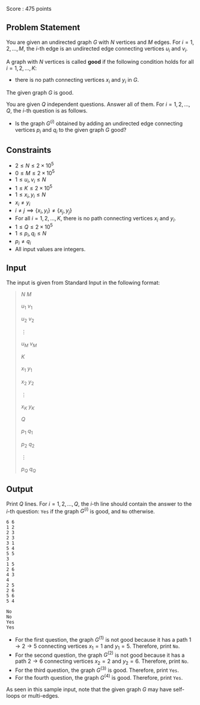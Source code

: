 Score : $475$ points

## Problem Statement

You are given an undirected graph $G$ with $N$ vertices and $M$ edges.
For $i = 1, 2, \ldots, M$, the $i$-th edge is an undirected edge connecting vertices $u_i$ and $v_i$.

A graph with $N$ vertices is called **good** if the following condition holds for all $i = 1, 2, \ldots, K$:

- there is no path connecting vertices $x_i$ and $y_i$ in $G$.

The given graph $G$ is good.

You are given $Q$ independent questions. Answer all of them.
For $i = 1, 2, \ldots, Q$, the $i$-th question is as follows.

- Is the graph $G^{(i)}$ obtained by adding an undirected edge connecting vertices $p_i$ and $q_i$ to the given graph $G$ good?

## Constraints

- $2 \leq N \leq 2 \times 10^5$
- $0 \leq M \leq 2 \times10^5$
- $1 \leq u_i, v_i \leq N$
- $1 \leq K \leq 2 \times 10^5$
- $1 \leq x_i, y_i \leq N$
- $x_i \neq y_i$
- $i \neq j \implies \lbrace x_i, y_i \rbrace \neq \lbrace x_j, y_j \rbrace$
- For all $i = 1, 2, \ldots, K$, there is no path connecting vertices $x_i$ and $y_i$.
- $1 \leq Q \leq 2 \times 10^5$
- $1 \leq p_i, q_i \leq N$
- $p_i \neq q_i$
- All input values are integers.

## Input

The input is given from Standard Input in the following format:

> $N$ $M$
> 
> $u_1$ $v_1$
> 
> $u_2$ $v_2$
> 
> $\vdots$
> 
> $u_M$ $v_M$
> 
> $K$
> 
> $x_1$ $y_1$
> 
> $x_2$ $y_2$
> 
> $\vdots$
> 
> $x_K$ $y_K$
> 
> $Q$
> 
> $p_1$ $q_1$
> 
> $p_2$ $q_2$
> 
> $\vdots$
> 
> $p_Q$ $q_Q$

## Output

Print $Q$ lines.
For $i = 1, 2, \ldots, Q$, the $i$-th line should contain the answer to the $i$-th question: `Yes` if the graph $G^{(i)}$ is good, and `No` otherwise.

```input1
6 6
1 2
2 3
2 3
3 1
5 4
5 5
3
1 5
2 6
4 3
4
2 5
2 6
5 6
5 4
```

```output1
No
No
Yes
Yes
```

- For the first question, the graph $G^{(1)}$ is not good because it has a path $1 \rightarrow 2 \rightarrow 5$ connecting vertices $x_1 = 1$ and $y_1 = 5$. Therefore, print `No`.
- For the second question, the graph $G^{(2)}$ is not good because it has a path $2 \rightarrow 6$ connecting vertices $x_2 = 2$ and $y_2 = 6$. Therefore, print `No`.
- For the third question, the graph $G^{(3)}$ is good. Therefore, print `Yes`.
- For the fourth question, the graph $G^{(4)}$ is good. Therefore, print `Yes`.

As seen in this sample input, note that the given graph $G$ may have self-loops or multi-edges.